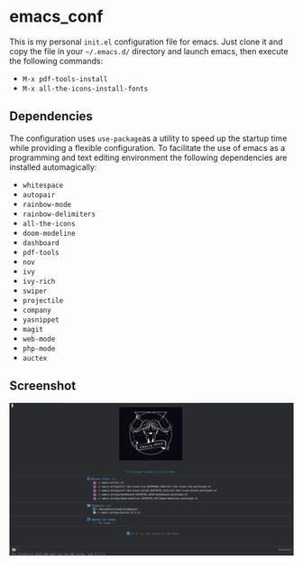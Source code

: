 # emacs_conf
This is my personal `init.el` configuration file for emacs. Just clone it and copy the file in your `~/.emacs.d/` directory and launch emacs, then execute the following commands:

+ `M-x pdf-tools-install`
+ `M-x all-the-icons-install-fonts`

## Dependencies

The configuration uses `use-package`as a utility to speed up the startup time while providing a flexible configuration. To facilitate the use of emacs as a programming and text editing environment the following dependencies are installed automagically:

+ `whitespace`
+ `autopair`
+ `rainbow-mode`
+ `rainbow-delimiters`
+ `all-the-icons`
+ `doom-modeline`
+ `dashboard`
+ `pdf-tools`
+ `nov`
+ `ivy`
+ `ivy-rich`
+ `swiper`
+ `projectile`
+ `company`
+ `yasnippet`
+ `magit`
+ `web-mode`
+ `php-mode`
+ `auctex`

## Screenshot

![screenshot](https://raw.githubusercontent.com/camachojua/emacs_conf/master/screenshot.png)

